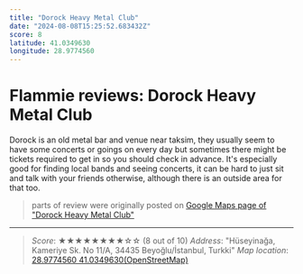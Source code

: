 ```yaml
---
title: "Dorock Heavy Metal Club"
date: "2024-08-08T15:25:52.683432Z"
score: 8
latitude: 41.0349630
longitude: 28.9774560
---
```

# Flammie reviews: Dorock Heavy Metal Club

Dorock is an old metal bar and venue near taksim, they usually seem to
have some concerts or goings on every day but sometimes there might be
tickets required to get in so you should check in advance. It's especially
good for finding local bands and seeing concerts, it can be hard to just
sit and talk with your friends otherwise, although there is an outside
area for that too.

> parts of review were originally posted on [Google Maps page of
  "Dorock Heavy Metal Club"](https://www.google.com/maps/place//data=!4m2!3m1!1s0x0:0x93cab4c104f6d8aa)
---
> *Score*: ★★★★★★★★☆☆ (8 out of 10)
> *Address*: "Hüseyinağa, Kameriye Sk. No 11/A, 34435 Beyoğlu/İstanbul, Turkki"
> *Map location*: [28.9774560 41.0349630(OpenStreetMap)](https://www.openstreetmap.org/?mlat=41.0349630&mlon=28.9774560&zoom=12)
